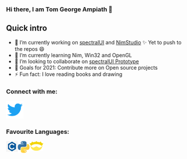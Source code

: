 ### Hi there, I am Tom George Ampiath 👋

## Quick intro
- 🔭 I’m currently working on [spectralUI](https://github.com/TomAmpiath/spectralUI) and [NimStudio](https://github.com/TomAmpiath/NimStudio) ✨ Yet to push to the repos 😄
- 🌱 I’m currently learning Nim, Win32 and OpenGL
- 👯 I’m looking to collaborate on [spectralUI Prototype](https://github.com/TomAmpiath/spectralUI_Prototype)
- 🥅 Goals for 2021: Contribute more on Open source projects
- ⚡ Fun fact: I love reading books and drawing

### Connect with me:
[<img alt="Tom George Ampiath | Twitter" width="48px" src="./icons/twitter_.png" />](https://twitter.com/TAmpiath)

### Favourite Languages:
[<img align="left" alt="C" width="32px" src="./icons/c_.png" />](https://en.wikipedia.org/wiki/C_(programming_language))
[<img align="left" alt="Python" width="32px" src="./icons/python.png" />](https://www.python.org/)
[<img align="left" alt="Nim" width="38px" src="./icons/nim.png" />](https://nim-lang.org/)
